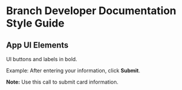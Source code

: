 # Branch Developer Documentation Style Guide

## App UI Elements

UI buttons and labels in bold.

Example:
After entering your information, click **Submit**.

**Note:**
Use this call to submit card information. 
